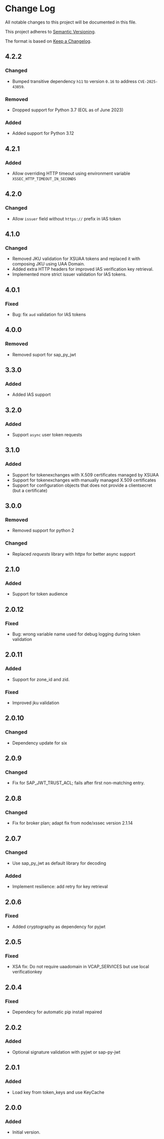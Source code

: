 
# Change Log
All notable changes to this project will be documented in this file.

This project adheres to [Semantic Versioning](http://semver.org/).

The format is based on [Keep a Changelog](http://keepachangelog.com/).

## 4.2.2
### Changed
- Bumped transitive dependency `h11` to version `0.16` to address `CVE-2025-43859`.
### Removed
- Dropped support for Python 3.7 (EOL as of June 2023)
### Added
- Added support for Python 3.12

## 4.2.1
### Added
- Allow overriding HTTP timeout using environment variable `XSSEC_HTTP_TIMEOUT_IN_SECONDS`

## 4.2.0
### Changed
- Allow `issuer` field without `https://` prefix in IAS token

## 4.1.0
### Changed
- Removed JKU validation for XSUAA tokens and replaced it with composing JKU using UAA Domain.
- Added extra HTTP headers for improved IAS verification key retrieval.
- Implemented more strict issuer validation for IAS tokens.

## 4.0.1
### Fixed
- Bug: fix `aud` validation for IAS tokens

## 4.0.0
### Removed
- Removed suport for sap_py_jwt

## 3.3.0
### Added

- Added IAS support

## 3.2.0
### Added

- Support `async` user token requests

## 3.1.0
### Added
	
- Support for tokenexchanges with X.509 certificates managed by XSUAA
- Support for tokenexchanges with manually managed X.509 certificates
- Support for configuration objects that does not provide a clientsecret (but a certificate)

## 3.0.0
### Removed
- Removed support for python 2

### Changed
- Replaced *requests* library with *httpx* for better async support

## 2.1.0

### Added
- Support for token audience

## 2.0.12

### Fixed
- Bug: wrong variable name used for debug logging during token validation

## 2.0.11

### Added
- Support for zone_id and zid.

### Fixed
- Improved jku validation

## 2.0.10

### Changed
- Dependency update for six

## 2.0.9

### Changed
- Fix for SAP_JWT_TRUST_ACL; fails after first non-matching entry.

## 2.0.8

### Changed
- Fix for broker plan; adapt fix from node/xssec version 2.1.14

## 2.0.7

### Changed
- Use sap_py_jwt as default library for decoding

### Added
- Implement resilience: add retry for key retrieval

## 2.0.6

### Fixed
- Added cryptography as dependency for pyjwt

## 2.0.5

### Fixed
- XSA fix: Do not require uaadomain in VCAP_SERVICES but use local verificationkey

## 2.0.4

### Fixed
- Dependecy for automatic pip install repaired

## 2.0.2

### Added
- Optional signature validation with pyjwt or sap-py-jwt

## 2.0.1

### Added
- Load key from token_keys and use KeyCache

## 2.0.0

### Added
- Initial version.
